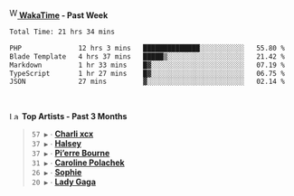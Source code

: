 <img src="https://github.com/dxnter/dxnter/assets/17434202/67b21fa4-d36d-46f9-9dec-f23d976b00ef" alt="WakaTime Logo" width="14" height="18"/><a href="https://wakatime.com/@dxnter" target="_blank"><strong> WakaTime</strong></a><strong> - Past Week</strong>

<!--START_SECTION:waka-->

```txt
Total Time: 21 hrs 34 mins

PHP              12 hrs 3 mins   ██████████████░░░░░░░░░░░   55.80 %
Blade Template   4 hrs 37 mins   █████▒░░░░░░░░░░░░░░░░░░░   21.42 %
Markdown         1 hr 33 mins    █▓░░░░░░░░░░░░░░░░░░░░░░░   07.19 %
TypeScript       1 hr 27 mins    █▓░░░░░░░░░░░░░░░░░░░░░░░   06.75 %
JSON             27 mins         ▓░░░░░░░░░░░░░░░░░░░░░░░░   02.14 %
```

<!--END_SECTION:waka-->

<br/>

<!--START_LASTFM_ARTISTS:{"period": "3month", "rows": 6}-->
<a href="https://last.fm" target="_blank"><img src="https://user-images.githubusercontent.com/17434202/215290617-e793598d-d7c9-428f-9975-156db1ba89cc.svg" alt="Last.fm Logo" width="18" height="13"/></a> **Top Artists - Past 3 Months**

> `57 ▶️` ∙ **[Charli xcx](https://www.last.fm/music/Charli+xcx)**<br/>
> `37 ▶️` ∙ **[Halsey](https://www.last.fm/music/Halsey)**<br/>
> `37 ▶️` ∙ **[Pi’erre Bourne](https://www.last.fm/music/Pi%E2%80%99erre+Bourne)**<br/>
> `31 ▶️` ∙ **[Caroline Polachek](https://www.last.fm/music/Caroline+Polachek)**<br/>
> `26 ▶️` ∙ **[Sophie](https://www.last.fm/music/Sophie)**<br/>
> `20 ▶️` ∙ **[Lady Gaga](https://www.last.fm/music/Lady+Gaga)**<br/>
<!--END_LASTFM_ARTISTS-->
